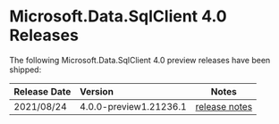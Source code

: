 # Microsoft.Data.SqlClient 4.0 Releases

The following Microsoft.Data.SqlClient 4.0 preview releases have been shipped:

| Release Date | Version | Notes |
| :-- | :-- | :--: |
| 2021/08/24 | 4.0.0-preview1.21236.1 | [release notes](4.0.0-preview1.md) |
